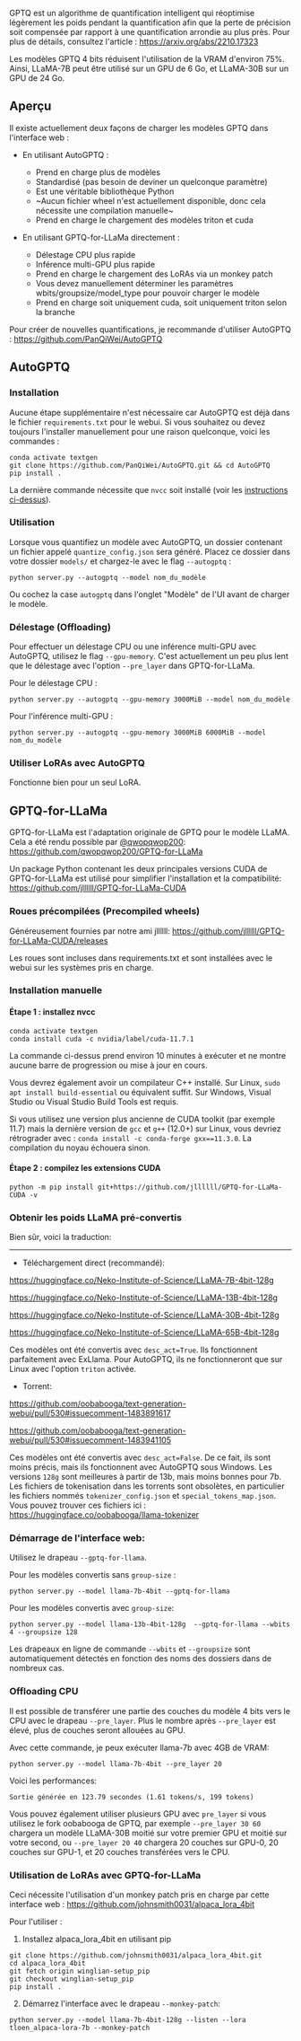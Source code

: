 GPTQ est un algorithme de quantification intelligent qui réoptimise légèrement les poids pendant la quantification afin que la perte de précision soit compensée par rapport à une quantification arrondie au plus près. Pour plus de détails, consultez l'article : https://arxiv.org/abs/2210.17323

Les modèles GPTQ 4 bits réduisent l'utilisation de la VRAM d'environ 75%. Ainsi, LLaMA-7B peut être utilisé sur un GPU de 6 Go, et LLaMA-30B sur un GPU de 24 Go.

## Aperçu

Il existe actuellement deux façons de charger les modèles GPTQ dans l'interface web :

* En utilisant AutoGPTQ :
  * Prend en charge plus de modèles
  * Standardisé (pas besoin de deviner un quelconque paramètre)
  * Est une véritable bibliothèque Python
  * ~Aucun fichier wheel n'est actuellement disponible, donc cela nécessite une compilation manuelle~
  * Prend en charge le chargement des modèles triton et cuda

* En utilisant GPTQ-for-LLaMa directement :
  * Délestage CPU plus rapide
  * Inférence multi-GPU plus rapide
  * Prend en charge le chargement des LoRAs via un monkey patch
  * Vous devez manuellement déterminer les paramètres wbits/groupsize/model_type pour pouvoir charger le modèle
  * Prend en charge soit uniquement cuda, soit uniquement triton selon la branche

Pour créer de nouvelles quantifications, je recommande d'utiliser AutoGPTQ : https://github.com/PanQiWei/AutoGPTQ

## AutoGPTQ

### Installation

Aucune étape supplémentaire n'est nécessaire car AutoGPTQ est déjà dans le fichier `requirements.txt` pour le webui. Si vous souhaitez ou devez toujours l'installer manuellement pour une raison quelconque, voici les commandes :

```
conda activate textgen
git clone https://github.com/PanQiWei/AutoGPTQ.git && cd AutoGPTQ
pip install .
```

La dernière commande nécessite que `nvcc` soit installé (voir les [instructions ci-dessus](https://github.com/oobabooga/text-generation-webui/blob/main/docs/GPTQ-models-(4-bit-mode).md#step-1-install-nvcc)).

### Utilisation

Lorsque vous quantifiez un modèle avec AutoGPTQ, un dossier contenant un fichier appelé `quantize_config.json` sera généré. Placez ce dossier dans votre dossier `models/` et chargez-le avec le flag `--autogptq` :

```
python server.py --autogptq --model nom_du_modèle
```

Ou cochez la case `autogptq` dans l'onglet "Modèle" de l'UI avant de charger le modèle.

### Délestage (Offloading)

Pour effectuer un délestage CPU ou une inférence multi-GPU avec AutoGPTQ, utilisez le flag `--gpu-memory`. C'est actuellement un peu plus lent que le délestage avec l'option `--pre_layer` dans GPTQ-for-LLaMa.

Pour le délestage CPU :

```
python server.py --autogptq --gpu-memory 3000MiB --model nom_du_modèle
```

Pour l'inférence multi-GPU :

```
python server.py --autogptq --gpu-memory 3000MiB 6000MiB --model nom_du_modèle
```

### Utiliser LoRAs avec AutoGPTQ

Fonctionne bien pour un seul LoRA.

## GPTQ-for-LLaMa

GPTQ-for-LLaMa est l'adaptation originale de GPTQ pour le modèle LLaMA. Cela a été rendu possible par [@qwopqwop200](https://github.com/qwopqwop200/GPTQ-for-LLaMa): https://github.com/qwopqwop200/GPTQ-for-LLaMa

Un package Python contenant les deux principales versions CUDA de GPTQ-for-LLaMa est utilisé pour simplifier l'installation et la compatibilité: https://github.com/jllllll/GPTQ-for-LLaMa-CUDA

### Roues précompilées (Precompiled wheels)

Généreusement fournies par notre ami jllllll: https://github.com/jllllll/GPTQ-for-LLaMa-CUDA/releases

Les roues sont incluses dans requirements.txt et sont installées avec le webui sur les systèmes pris en charge.

### Installation manuelle

#### Étape 1 : installez nvcc

```
conda activate textgen
conda install cuda -c nvidia/label/cuda-11.7.1
```

La commande ci-dessus prend environ 10 minutes à exécuter et ne montre aucune barre de progression ou mise à jour en cours.

Vous devrez également avoir un compilateur C++ installé. Sur Linux, `sudo apt install build-essential` ou équivalent suffit. Sur Windows, Visual Studio ou Visual Studio Build Tools est requis.

Si vous utilisez une version plus ancienne de CUDA toolkit (par exemple 11.7) mais la dernière version de `gcc` et `g++` (12.0+) sur Linux, vous devriez rétrograder avec : `conda install -c conda-forge gxx==11.3.0`. La compilation du noyau échouera sinon.

#### Étape 2 : compilez les extensions CUDA

```
python -m pip install git+https://github.com/jllllll/GPTQ-for-LLaMa-CUDA -v
```

### Obtenir les poids LLaMA pré-convertis
Bien sûr, voici la traduction:

---

* Téléchargement direct (recommandé):

https://huggingface.co/Neko-Institute-of-Science/LLaMA-7B-4bit-128g

https://huggingface.co/Neko-Institute-of-Science/LLaMA-13B-4bit-128g

https://huggingface.co/Neko-Institute-of-Science/LLaMA-30B-4bit-128g

https://huggingface.co/Neko-Institute-of-Science/LLaMA-65B-4bit-128g

Ces modèles ont été convertis avec `desc_act=True`. Ils fonctionnent parfaitement avec ExLlama. Pour AutoGPTQ, ils ne fonctionneront que sur Linux avec l'option `triton` activée.

* Torrent:

https://github.com/oobabooga/text-generation-webui/pull/530#issuecomment-1483891617

https://github.com/oobabooga/text-generation-webui/pull/530#issuecomment-1483941105

Ces modèles ont été convertis avec `desc_act=False`. De ce fait, ils sont moins précis, mais ils fonctionnent avec AutoGPTQ sous Windows. Les versions `128g` sont meilleures à partir de 13b, mais moins bonnes pour 7b. Les fichiers de tokenisation dans les torrents sont obsolètes, en particulier les fichiers nommés `tokenizer_config.json` et `special_tokens_map.json`. Vous pouvez trouver ces fichiers ici : https://huggingface.co/oobabooga/llama-tokenizer

### Démarrage de l'interface web:

Utilisez le drapeau `--gptq-for-llama`.

Pour les modèles convertis sans `group-size` :

```
python server.py --model llama-7b-4bit --gptq-for-llama 
```

Pour les modèles convertis avec `group-size`:

```
python server.py --model llama-13b-4bit-128g  --gptq-for-llama --wbits 4 --groupsize 128
```

Les drapeaux en ligne de commande `--wbits` et `--groupsize` sont automatiquement détectés en fonction des noms des dossiers dans de nombreux cas.

### Offloading CPU

Il est possible de transférer une partie des couches du modèle 4 bits vers le CPU avec le drapeau `--pre_layer`. Plus le nombre après `--pre_layer` est élevé, plus de couches seront allouées au GPU.

Avec cette commande, je peux exécuter llama-7b avec 4GB de VRAM:

```
python server.py --model llama-7b-4bit --pre_layer 20
```

Voici les performances:

```
Sortie générée en 123.79 secondes (1.61 tokens/s, 199 tokens)
```

Vous pouvez également utiliser plusieurs GPU avec `pre_layer` si vous utilisez le fork oobabooga de GPTQ, par exemple `--pre_layer 30 60` chargera un modèle LLaMA-30B moitié sur votre premier GPU et moitié sur votre second, ou `--pre_layer 20 40` chargera 20 couches sur GPU-0, 20 couches sur GPU-1, et 20 couches transférées vers le CPU.

### Utilisation de LoRAs avec GPTQ-for-LLaMa

Ceci nécessite l'utilisation d'un monkey patch pris en charge par cette interface web : https://github.com/johnsmith0031/alpaca_lora_4bit

Pour l'utiliser :

1. Installez alpaca_lora_4bit en utilisant pip

```
git clone https://github.com/johnsmith0031/alpaca_lora_4bit.git
cd alpaca_lora_4bit
git fetch origin winglian-setup_pip
git checkout winglian-setup_pip
pip install .
```

2. Démarrez l'interface avec le drapeau `--monkey-patch`:

```
python server.py --model llama-7b-4bit-128g --listen --lora tloen_alpaca-lora-7b --monkey-patch
```
